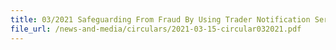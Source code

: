 ```yaml
---
title: 03/2021 Safeguarding From Fraud By Using Trader Notification Service
file_url: /news-and-media/circulars/2021-03-15-circular032021.pdf
---
```

